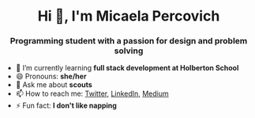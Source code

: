 <h1 align="center">Hi 👋, I'm Micaela Percovich</h1>
<h3 align="center">Programming student with a passion for design and problem solving</h3>

- 🌱 I’m currently learning **full stack development at Holberton School**
- 😄 Pronouns: **she/her**
- 💬 Ask me about **scouts**
- 📫 How to reach me: [Twitter](https://twitter.com/mi_kei_la), [LinkedIn](https://www.linkedin.com/in/micaela-percovich/), [Medium](https://medium.com/@mi_kei_la)
- ⚡ Fun fact: **I don't like napping**

<!--
**mi-kei-la/mi-kei-la** is a ✨ _special_ ✨ repository because its `README.md` (this file) appears on your GitHub profile.
Here are some ideas to get you started:
- 🔭 I’m currently working on ...
- 🌱 I’m currently learning ...
- 👯 I’m looking to collaborate on ...
- 🤔 I’m looking for help with ...
- 💬 Ask me about ...
- 📫 How to reach me: ...
- 😄 Pronouns: ...
- ⚡ Fun fact: ...
-->
